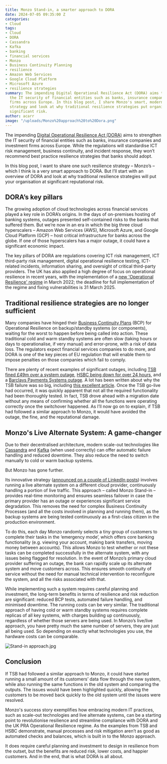 ```yaml
---
title: Monzo Stand-in, a smarter approach to DORA
date: 2024-07-05 09:35:00 Z
categories:
- Cloud
tags:
- Cloud
- DORA
- Cassandra
- Kafka
- banking
- financial services
- Monzo
- Business Continuity Planning
- resilience
- Amazon Web Services
- Google Cloud Platform
- Microsoft Azure
- resilience strategies
summary: The impending Digital Operational Resilience Act (DORA) aims to strengthen
  the IT security of financial entities such as banks, insurance companies and investment
  firms across Europe. In this blog post, I share Monzo's smart, modern resilience
  strategy and look at why traditional resilience strategies put organisations at
  significant risk.
author: acarr
image: "/uploads/Monzo%20approach%20to%20Dora.png"
---
```


The impending [Digital Operational Resilience Act (DORA)](https://eur-lex.europa.eu/eli/reg/2022/2554/oj) aims to strengthen the IT security of financial entities such as banks, insurance companies and investment firms across Europe. While the regulations will standardise ICT risk management, business continuity, and incident response, they won’t recommend best practice resilience strategies that banks should adopt.

In this blog post, I want to share one such resilience strategy – Monzo’s – which I think is a very smart approach to DORA. But I’ll start with an overview of DORA and look at why traditional resilience strategies will put your organisation at significant reputational risk.

## DORA’s key pillars

The growing adoption of cloud technologies across financial services played a key role in DORA’s origins. In the days of on-premises hosting of banking systems, outages presented self-contained risks to the banks that suffered them. But we’re now in an era in which the big three cloud hyperscalers – Amazon Web Services (AWS), Microsoft Azure, and Google Cloud Platform (GCP) – host critical infrastructure for banks across the globe. If one of those hyperscalers has a major outage, it could have a significant economic impact.

The key pillars of DORA are regulations covering ICT risk management, ICT third-party risk management, digital operational resilience testing, ICT-related incidents, information sharing, and oversight of critical third-party providers. The UK has also applied a high degree of focus on operational resilience in recent years, with the implementation of a [new 'Operational Resilience' regime](https://www.bankofengland.co.uk/prudential-regulation/publication/2021/march/operational-resilience-sop) in March 2022; the deadline for full implementation of the regime and fixing vulnerabilities is 31 March 2025.

## Traditional resilience strategies are no longer sufficient

Many companies have hinged their [Business Continuity Plans](https://www.investopedia.com/terms/b/business-continuity-planning.asp#:\~:text=Business%20continuity%20plans%20(BCPs)%20are,function%20quickly%20when%20disaster%20strikes.) (BCP) for Operational Resilience on backup/standby systems (or components), waiting for the worst to happen before being called into action. These traditional cold and warm standby systems are often slow (taking hours or days to operationalise, if very manual) and error-prone, with a risk of data loss. The regulators expect financial services companies to do more, and DORA is one of the key pieces of EU regulation that will enable them to impose penalties on those companies which fail to comply.

There are plenty of recent examples of significant outages, including [TSB fined £49m over a system outage](https://www.ft.com/content/b0f6a461-7314-42fd-b76b-7a134bd77fac), [HSBC being down for over 24 hours](https://www.bbc.co.uk/news/technology-67514068), and a [Barclays Payments Systems outage](https://www.bbc.co.uk/news/business-68671228). A lot has been written about why the TSB failure was so big, including [this excellent article](https://jonstevenshall.medium.com/lessons-from-the-tsb-failure-a-perfect-storm-of-waterfall-failures-4f4d2e789b35). Once the TSB go-live had occurred, it was quickly apparent that not all the required functionality had been thoroughly tested. In fact, TSB drove ahead with a migration date without any means of confirming whether all the functions were operating correctly once the switchover happened. As I’ll now go on to explain, if TSB had followed a similar approach to Monzo, it would have avoided the outage, the fine, and the reputational damage.

## Monzo's Live Alternate System: A game-changer

Due to their decentralised architecture, modern scale-out technologies like [Cassandra](https://cassandra.apache.org/_/index.html) and [Kafka](https://kafka.apache.org/) (when used correctly) can offer automatic failure handling and reduced downtime. They also reduce the need to switch manually to cold or warm backup systems.

But Monzo has gone further.

Its innovative strategy ([announced on a couple of LinkedIn posts](https://www.linkedin.com/posts/adlawson_for-the-past-few-months-a-small-number-of-activity-7196409975689068544-1fOS/)) involves running a live alternate system on a different cloud provider, continuously handling a portion of live traffic. This approach – called Monzo Stand-in – provides real-time monitoring and ensures seamless failover in case the primary provider has an outage or experiences significant service degradation. This removes the need for complex Business Continuity Processes (and all the costs involved in planning and running them), as the backup systems are being tested continuously as a first-class citizen in the production environment.

To do this, each day Monzo randomly selects a tiny group of customers to complete their tasks in the ‘emergency mode’, which offers core banking functionality (e.g. viewing your account, making bank transfers, moving money between accounts). This allows Monzo to test whether or not these tasks can be completed successfully in the alternate system, with any issues being flagged for resolution. In the event of Monzo’s primary cloud provider suffering an outage, the bank can rapidly scale up its alternate system and move customers across. This ensures smooth continuity of service without the need for manual technical intervention to reconfigure the system, and all the risks associated with that.

While implementing such a system requires careful planning and investment, the long-term benefits in terms of resilience and risk reduction are significant: reduced BCP tests, automated failure handling, and minimised downtime. The running costs can be very similar.  The traditional approach of having cold or warm standby systems requires complete replicas of all key systems, with charges building up continuously, regardless of whether those servers are being used. In Monzo’s live/live approach, you have pretty much the same number of servers, they are just all being used. So depending on exactly what technologies you use, the hardware costs can be comparable.

![Stand-in approach.jpg](/uploads/Stand-in%20approach.jpg)

## Conclusion

If TSB had followed a similar approach to Monzo, it could have started running a small amount of its customers’ data flow through the new system, while also running the same functions in the old system and comparing the outputs. The issues would have been highlighted quickly, allowing the customers to be moved back quickly to the old system until the issues were resolved.

Monzo's success story exemplifies how embracing modern IT practices, such as scale-out technologies and live alternate systems, can be a starting point to revolutionise resilience and streamline compliance with DORA and the UK PRA Operational Resilience regime. As the examples from TSB and HSBC demonstrate, manual processes and risk mitigation aren’t as good as automated checks and balances, which is built in to the Monzo approach.

It does require careful planning and investment to design in resilience from the outset, but the benefits are reduced risk, lower costs, and happier customers. And in the end, that is what DORA is all about.